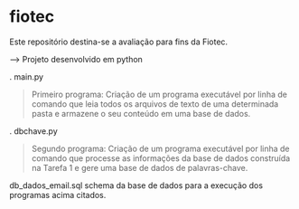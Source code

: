 # fiotec

Este repositório destina-se a avaliação para fins da Fiotec.

--> Projeto desenvolvido em python

.  main.py
> Primeiro programa:
Criação de um programa executável por linha de comando que leia todos os arquivos de texto de
uma determinada pasta e armazene o seu conteúdo em uma base de dados. 

 . dbchave.py
> Segundo programa:
Criação de um programa executável por linha de comando que processe as informações da base
de dados construída na Tarefa 1 e gere uma base de dados de palavras-chave.

db_dados_email.sql
schema da base de dados para a execução dos programas acima citados.

